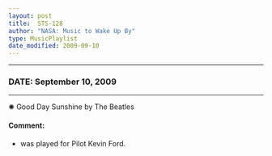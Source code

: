 ```yaml
---
layout: post
title:  STS-128
author: "NASA: Music to Wake Up By"
type: MusicPlaylist
date_modified: 2009-09-10
---
```


----
### DATE: September 10, 2009
----
✺ Good Day Sunshine by The Beatles

#### Comment:
* was played for Pilot Kevin Ford.
